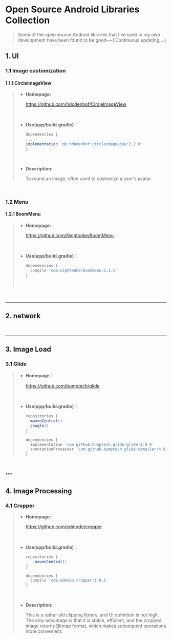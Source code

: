 # Open Source Android Libraries Collection

> Some of the open source Android libraries that I've used in my own development have been found to be good~~( Continuous updating ...)



## 1. UI

### 1.1 Image customization

#### 1.1.1 CircleImageView 

> * **Homepage:**
>
>   https://github.com/hdodenhof/CircleImageView
>
> <br/>
>
> * **Use(app/build.gradle)：**
>
>   ```groovy
>   dependencies {
>   ...
>   implementation 'de.hdodenhof:circleimageview:2.2.0'
>   }
>   ```
>
> <br/>
>
> * **Description:**
>
>   To round an image, often used to customize a user's avatar.

<br/>

### 1.2 Menu

#### 1.2.1 BoomMenu

> * **Homepage:**
>
>   https://github.com/Nightonke/BoomMenu
>
> <br/>
>
> * **Use(app/build.gradle)：**
>
>   ```groovy
>   dependencies {
>     compile 'com.nightonke:boommenu:2.1.1'
>   }
>   ```
>
> <br/>





<br/>

***

## 2. network


<br/>

***

## 

## 3. Image Load

### 3.1 Glide
> * **Homepage：**
>
>   https://github.com/bumptech/glide
>
> <br/>
>
> * **Use(app/build.gradle)：**
>
>   ```groovy
>   repositories {
>     mavenCentral()
>     google()
>   }
>
>   dependencies {
>     implementation 'com.github.bumptech.glide:glide:4.8.0'
>     annotationProcessor 'com.github.bumptech.glide:compiler:4.8.0'
>   }
>   ```
>
>

<br/>


<br/>
***



## 4. Image Processing
### 4.1 Cropper

> * **Homepage:**
>
>   https://github.com/edmodo/cropper
>
> <br/>
>
> * **Use(app/build.gradle)：**
>
>   ```groovy
>   repositories {
>       mavenCentral()
>   }
>
>   dependencies {
>     compile 'com.edmodo:cropper:1.0.1'
>   }
>
>   ```
>   <br/>
>
> * **Description:**
>
>   This is a rather old clipping library, and UI definition is not high. The only advantage is that it is stable, efficient, and the cropped image returns Bitmap format, which makes subsequent operations more convenient.
>
>